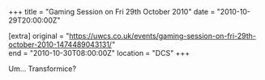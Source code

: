 +++
title = "Gaming Session on Fri 29th October 2010"
date = "2010-10-29T20:00:00Z"

[extra]
original = "https://uwcs.co.uk/events/gaming-session-on-fri-29th-october-2010-1474489043131/"    
end = "2010-10-30T08:00:00Z"
location = "DCS"
+++

Um... Transformice?

